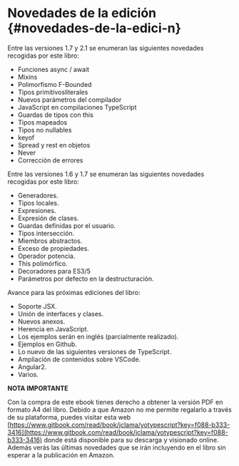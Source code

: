 # Novedades de la edición {#novedades-de-la-edici-n}

Entre las versiones 1.7 y 2.1 se enumeran las siguientes novedades recogidas por este libro:

* Funciones async / await
* Mixins
* Polimorfismo F-Bounded
* Tipos primitivosliterales
* Nuevos parámetros del compilador
* JavaScript en compilaciones TypeScript
* Guardas de tipos con this
* Tipos mapeados
* Tipos no nullables
* keyof
* Spread y rest en objetos
* Never
* Corrección de errores

Entre las versiones 1.6 y 1.7 se enumeran las siguientes novedades recogidas por este libro:

* Generadores.
* Tipos locales.
* Expresiones.
* Expresión de clases.
* Guardas definidas por el usuario.
* Tipos intersección.
* Miembros abstractos.
* Exceso de propiedades.
* Operador potencia.
* This polimórfico.
* Decoradores para ES3/5
* Parámetros por defecto en la destructuración.

Avance para las próximas ediciones del libro:

* Soporte JSX.
* Unión de interfaces y clases.
* Nuevos anexos.
* Herencia en JavaScript.
* Los ejemplos serán en inglés \(parcialmente realizado\).
* Ejemplos en Github.
* Lo nuevo de las siguientes versiones de TypeScript.
* Ampliación de contenidos sobre VSCode.
* Angular2.
* Varios.

**NOTA IMPORTANTE**

Con la compra de este ebook tienes derecho a obtener la versión PDF en formato A4 del libro. Debido a que Amazon no me permite regalarlo a través de su plataforma, puedes visitar esta web [https://www.gitbook.com/read/book/jclama/yotypescript?key=f088-b333-3416](https://www.gitbook.com/read/book/jclama/yotypescript?key=f088-b333-3416) donde está disponible para su descarga y visionado online. Además verás las últimas novedades que se irán incluyendo en el libro sin esperar a la publicación en Amazon.

